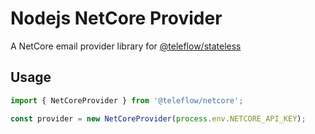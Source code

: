 # Nodejs NetCore Provider

A NetCore email provider library for [@teleflow/stateless](https://github.com/khulnasoft/teleflow)

## Usage

```javascript
import { NetCoreProvider } from '@teleflow/netcore';

const provider = new NetCoreProvider(process.env.NETCORE_API_KEY);
```
